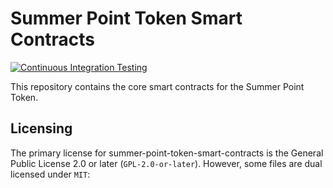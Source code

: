 # Summer Point Token Smart Contracts

[![Continuous Integration Testing](https://github.com/tokenx-finance/summer-point-token-smart-contracts/actions/workflows/ci.yaml/badge.svg)](https://github.com/tokenx-finance/summer-point-token-smart-contracts/actions/workflows/ci.yaml)

This repository contains the core smart contracts for the Summer Point Token.

## Licensing

The primary license for summer-point-token-smart-contracts is the General Public License 2.0 or later (`GPL-2.0-or-later`). However, some files are dual licensed under `MIT`:
